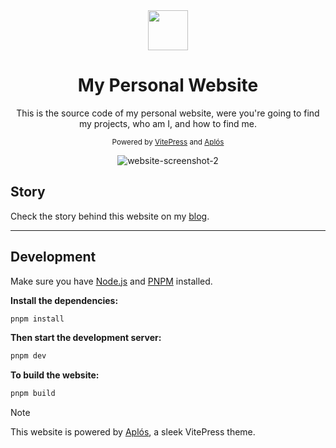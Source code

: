<div align="center">
  <img src="https://cdn.jsdelivr.net/npm/twemoji@11.3.0/2/svg/1f33f.svg" width="64">
  <h1>My Personal Website</h1>
  <p>This is the source code of my personal website, were you're going to find my projects, who am I, and how to find me.<p>
  <small>Powered by <a href="https://vitepress.dev/">VitePress</a> and <a href="https://aplos.gxbs.dev">Aplós</a></small>

![website-screenshot-2](https://github.com/GabsEdits/gxbs.dev/assets/110247388/e78f4319-4012-4c46-96a9-4fca0898f717)

</div>

## Story

Check the story behind this website on my
[blog](https://gxbs.dev/blog/posts/changing-up-my-website).

---

## Development

Make sure you have [Node.js](https://nodejs.org) and [PNPM](https://pnpm.io)
installed.

**Install the dependencies:**

```bash
pnpm install
```

**Then start the development server:**

```bash
pnpm dev
```

**To build the website:**

```bash
pnpm build
```

> [!NOTE]
> This website is powered by [Aplós](https://aplos.gxbs.dev), a sleek VitePress
> theme.
